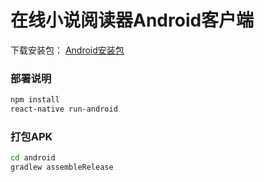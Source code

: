 # 在线小说阅读器Android客户端

下载安装包：
[Android安装包](https://gyxing.github.io/react-native-book/apk/book.gyxing.com-1.0.0.apk)

### 部署说明

```bash
npm install
react-native run-android
```

### 打包APK

```bash
cd android
gradlew assembleRelease
```

